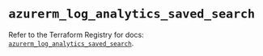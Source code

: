 # `azurerm_log_analytics_saved_search`

Refer to the Terraform Registry for docs: [`azurerm_log_analytics_saved_search`](https://registry.terraform.io/providers/hashicorp/azurerm/4.9.0/docs/resources/log_analytics_saved_search).
